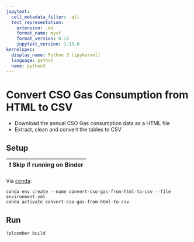 ```yaml
---
jupytext:
  cell_metadata_filter: -all
  text_representation:
    extension: .md
    format_name: myst
    format_version: 0.13
    jupytext_version: 1.13.0
kernelspec:
  display_name: Python 3 (ipykernel)
  language: python
  name: python3
---
```


# Convert CSO Gas Consumption from HTML to CSV

- Download the annual CSO Gas consumption data as a HTML file
- Extract, clean and convert the tables to CSV

## Setup

| ❗  Skip if running on Binder  |
|-------------------------------|

Via [conda](https://github.com/conda-forge/miniforge):

```{code-cell} ipython3
conda env create --name convert-cso-gas-from-html-to-csv --file environment.yml
conda activate convert-cso-gas-from-html-to-csv
```

## Run

```{code-cell} ipython3
!ploomber build
```
